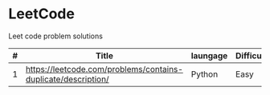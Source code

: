 # LeetCode
Leet code problem solutions 

|#|Title|laungage|Difficulty|
|---|---|---|---|
|1|https://leetcode.com/problems/contains-duplicate/description/|Python|Easy|
